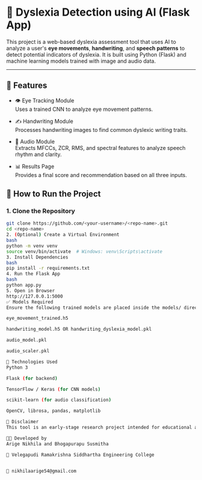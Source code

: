 # 🧠 Dyslexia Detection using AI (Flask App)

This project is a web-based dyslexia assessment tool that uses AI to analyze a user's **eye movements**, **handwriting**, and **speech patterns** to detect potential indicators of dyslexia. It is built using Python (Flask) and machine learning models trained with image and audio data.

---

## 📌 Features

- 👁️ Eye Tracking Module  
  Uses a trained CNN to analyze eye movement patterns.

- ✍️ Handwriting Module  
  Processes handwriting images to find common dyslexic writing traits.

- 🎤 Audio Module  
  Extracts MFCCs, ZCR, RMS, and spectral features to analyze speech rhythm and clarity.

- 📊 Results Page  
  Provides a final score and recommendation based on all three inputs.


## 🚀 How to Run the Project

### 1. Clone the Repository

```bash
git clone https://github.com/<your-username>/<repo-name>.git
cd <repo-name>
2. (Optional) Create a Virtual Environment
bash
python -m venv venv
source venv/bin/activate  # Windows: venv\Scripts\activate
3. Install Dependencies
bash
pip install -r requirements.txt
4. Run the Flask App
bash
python app.py
5. Open in Browser
http://127.0.0.1:5000
✅ Models Required
Ensure the following trained models are placed inside the models/ directory:

eye_movement_trained.h5

handwriting_model.h5 OR handwriting_dyslexia_model.pkl

audio_model.pkl

audio_scaler.pkl

🔧 Technologies Used
Python 3

Flask (for backend)

TensorFlow / Keras (for CNN models)

scikit-learn (for audio classification)

OpenCV, librosa, pandas, matplotlib

📌 Disclaimer
This tool is an early-stage research project intended for educational and experimental purposes only. It is not a medical diagnostic and should not be used as a substitute for professional evaluation.

👩‍💻 Developed by
Arige Nikhila and Bhogapurapu Susmitha

🏫 Velegapudi Ramakrishna Siddhartha Engineering College


📧 nikhilaarige54@gmail.com
```
